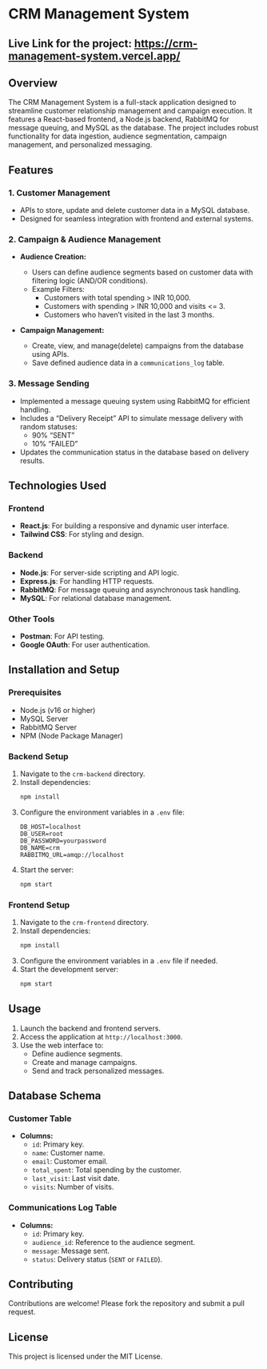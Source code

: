 # CRM Management System

## Live Link for the project: https://crm-management-system.vercel.app/

## Overview
The CRM Management System is a full-stack application designed to streamline customer relationship management and campaign execution. It features a React-based frontend, a Node.js backend, RabbitMQ for message queuing, and MySQL as the database. The project includes robust functionality for data ingestion, audience segmentation, campaign management, and personalized messaging.

## Features

### 1. Customer Management
- APIs to store, update and delete customer data in a MySQL database.
- Designed for seamless integration with frontend and external systems.

### 2. Campaign & Audience Management
- **Audience Creation:**
  - Users can define audience segments based on customer data with filtering logic (AND/OR conditions).
  - Example Filters:
    - Customers with total spending > INR 10,000.
    - Customers with spending > INR 10,000 and visits <= 3.
    - Customers who haven’t visited in the last 3 months.
      
- **Campaign Management:**
  - Create, view, and manage(delete) campaigns from the database using APIs.
  - Save defined audience data in a `communications_log` table.

### 3. Message Sending
- Implemented a message queuing system using RabbitMQ for efficient handling.
- Includes a “Delivery Receipt” API to simulate message delivery with random statuses:
  - 90% “SENT”
  - 10% “FAILED”
- Updates the communication status in the database based on delivery results.

## Technologies Used

### Frontend
- **React.js**: For building a responsive and dynamic user interface.
- **Tailwind CSS**: For styling and design.

### Backend
- **Node.js**: For server-side scripting and API logic.
- **Express.js**: For handling HTTP requests.
- **RabbitMQ**: For message queuing and asynchronous task handling.
- **MySQL**: For relational database management.

### Other Tools
- **Postman**: For API testing.
- **Google OAuth**: For user authentication.

## Installation and Setup

### Prerequisites
- Node.js (v16 or higher)
- MySQL Server
- RabbitMQ Server
- NPM (Node Package Manager)

### Backend Setup
1. Navigate to the `crm-backend` directory.
2. Install dependencies:
   ```bash
   npm install
   ```
3. Configure the environment variables in a `.env` file:
   ```env
   DB_HOST=localhost
   DB_USER=root
   DB_PASSWORD=yourpassword
   DB_NAME=crm
   RABBITMQ_URL=amqp://localhost
   ```
4. Start the server:
   ```bash
   npm start
   ```

### Frontend Setup
1. Navigate to the `crm-frontend` directory.
2. Install dependencies:
   ```bash
   npm install
   ```
3. Configure the environment variables in a `.env` file if needed.
4. Start the development server:
   ```bash
   npm start
   ```

## Usage
1. Launch the backend and frontend servers.
2. Access the application at `http://localhost:3000`.
3. Use the web interface to:
   - Define audience segments.
   - Create and manage campaigns.
   - Send and track personalized messages.

## Database Schema

### Customer Table
- **Columns:**
  - `id`: Primary key.
  - `name`: Customer name.
  - `email`: Customer email.
  - `total_spent`: Total spending by the customer.
  - `last_visit`: Last visit date.
  - `visits`: Number of visits.

### Communications Log Table
- **Columns:**
  - `id`: Primary key.
  - `audience_id`: Reference to the audience segment.
  - `message`: Message sent.
  - `status`: Delivery status (`SENT` or `FAILED`).

## Contributing
Contributions are welcome! Please fork the repository and submit a pull request.

## License
This project is licensed under the MIT License.


